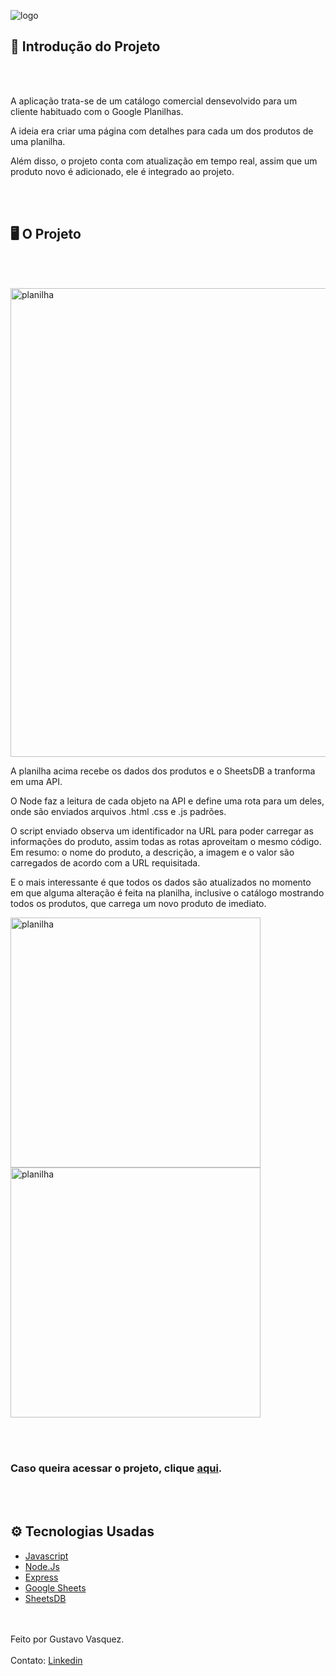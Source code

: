 ![logo](https://user-images.githubusercontent.com/78443398/146002241-dc9adf95-b60b-4568-a793-8ebeca5b8939.png)

## 📄 Introdução do Projeto
<br/><br/>

A aplicação trata-se de um catálogo comercial densevolvido para um cliente habituado com o Google Planilhas.

A ideia era criar uma página com detalhes para cada um dos produtos de uma planilha.

Além disso, o projeto conta com atualização em tempo real, assim que um produto novo é adicionado, ele é integrado ao projeto.

<br/><br/>
## 🖥 O Projeto
<br/><br/>

 <img src="https://user-images.githubusercontent.com/78443398/146037286-b9454216-73db-4da1-b0d1-38d5388f8863.png" alt="planilha" width="750">

A planilha acima recebe os dados dos produtos e o SheetsDB a tranforma em uma API.

O Node faz a leitura de cada objeto na API e define uma rota para um deles, onde são enviados arquivos .html .css e .js padrões.

O script enviado observa um identificador na URL para poder carregar as informações do produto, assim todas as rotas aproveitam o mesmo código.
Em resumo: o nome do produto, a descrição, a imagem e o valor são carregados de acordo com a URL requisitada.

E o mais interessante é que todos os dados são atualizados no momento em que alguma alteração é feita na planilha, inclusive o catálogo mostrando todos os produtos, que carrega um novo produto de imediato.

<div>
 <img src="https://user-images.githubusercontent.com/78443398/146038998-b7470ade-fe9b-4b62-bb10-26d8768e79d7.png" alt="planilha" width="400">
 <img src="https://user-images.githubusercontent.com/78443398/146039520-b11f815f-93f1-4e12-b64b-6f019b5efeee.png" alt="planilha" width="400">
</div>

<br/><br/>
### Caso queira acessar o projeto, clique [aqui](https://catalogo-semear-shop.herokuapp.com/).
<br/><br/>
## ⚙ Tecnologias Usadas

- [Javascript](https://www.javascript.com/)
- [Node.Js](https://nodejs.org/pt-br/)
- [Express](https://expressjs.com/pt-br/)
- [Google Sheets](https://docs.google.com/spreadsheets/u/0/)
- [SheetsDB](https://sheetdb.io/)

<br/><br/>
Feito por Gustavo Vasquez.<br/><br/>
Contato: [Linkedin](https://www.linkedin.com/in/gustavo-vasquez-480753143/)
